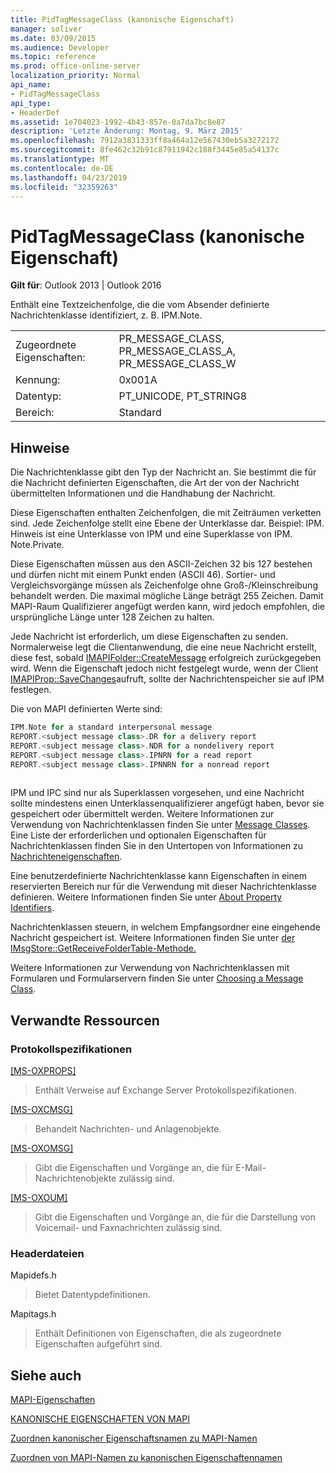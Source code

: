 ```yaml
---
title: PidTagMessageClass (kanonische Eigenschaft)
manager: soliver
ms.date: 03/09/2015
ms.audience: Developer
ms.topic: reference
ms.prod: office-online-server
localization_priority: Normal
api_name:
- PidTagMessageClass
api_type:
- HeaderDef
ms.assetid: 1e704023-1992-4b43-857e-0a7da7bc8e87
description: 'Letzte Änderung: Montag, 9. März 2015'
ms.openlocfilehash: 7912a3831333ff8a464a12e567430eb5a3272172
ms.sourcegitcommit: 8fe462c32b91c87911942c188f3445e85a54137c
ms.translationtype: MT
ms.contentlocale: de-DE
ms.lasthandoff: 04/23/2019
ms.locfileid: "32359263"
---
```

# <a name="pidtagmessageclass-canonical-property"></a>PidTagMessageClass (kanonische Eigenschaft)

  
  
**Gilt für**: Outlook 2013 | Outlook 2016 
  
Enthält eine Textzeichenfolge, die die vom Absender definierte Nachrichtenklasse identifiziert, z. B. IPM.Note. 
  
|||
|:-----|:-----|
|Zugeordnete Eigenschaften:  <br/> |PR_MESSAGE_CLASS, PR_MESSAGE_CLASS_A, PR_MESSAGE_CLASS_W  <br/> |
|Kennung:  <br/> |0x001A  <br/> |
|Datentyp:  <br/> |PT_UNICODE, PT_STRING8  <br/> |
|Bereich:  <br/> |Standard  <br/> |
   
## <a name="remarks"></a>Hinweise

Die Nachrichtenklasse gibt den Typ der Nachricht an. Sie bestimmt die für die Nachricht definierten Eigenschaften, die Art der von der Nachricht übermittelten Informationen und die Handhabung der Nachricht. 
  
Diese Eigenschaften enthalten Zeichenfolgen, die mit Zeiträumen verketten sind. Jede Zeichenfolge stellt eine Ebene der Unterklasse dar. Beispiel: IPM. Hinweis ist eine Unterklasse von IPM und eine Superklasse von IPM. Note.Private. 
  
Diese Eigenschaften müssen aus den ASCII-Zeichen 32 bis 127 bestehen und dürfen nicht mit einem Punkt enden (ASCII 46). Sortier- und Vergleichsvorgänge müssen als Zeichenfolge ohne Groß-/Kleinschreibung behandelt werden. Die maximal mögliche Länge beträgt 255 Zeichen. Damit MAPI-Raum Qualifizierer angefügt werden kann, wird jedoch empfohlen, die ursprüngliche Länge unter 128 Zeichen zu halten. 
  
Jede Nachricht ist erforderlich, um diese Eigenschaften zu senden. Normalerweise legt die Clientanwendung, die eine neue Nachricht erstellt, diese fest, sobald [IMAPIFolder::CreateMessage](imapifolder-createmessage.md) erfolgreich zurückgegeben wird. Wenn die Eigenschaft jedoch nicht festgelegt wurde, wenn der Client [IMAPIProp::SaveChanges](imapiprop-savechanges.md)aufruft, sollte der Nachrichtenspeicher sie auf IPM festlegen. 
  
Die von MAPI definierten Werte sind: 
  
```cpp
IPM.Note for a standard interpersonal message 
REPORT.<subject message class>.DR for a delivery report 
REPORT.<subject message class>.NDR for a nondelivery report 
REPORT.<subject message class>.IPNRN for a read report 
REPORT.<subject message class>.IPNNRN for a nonread report 
 
```

IPM und IPC sind nur als Superklassen vorgesehen, und eine Nachricht sollte mindestens einen Unterklassenqualifizierer angefügt haben, bevor sie gespeichert oder übermittelt werden. Weitere Informationen zur Verwendung von Nachrichtenklassen finden Sie unter [Message Classes](mapi-message-classes.md). Eine Liste der erforderlichen und optionalen Eigenschaften für Nachrichtenklassen finden Sie in den Untertopen von Informationen zu [Nachrichteneigenschaften](message-properties-overview.md).
  
Eine benutzerdefinierte Nachrichtenklasse kann Eigenschaften in einem reservierten Bereich nur für die Verwendung mit dieser Nachrichtenklasse definieren. Weitere Informationen finden Sie unter [About Property Identifiers](mapi-property-identifier-overview.md). 
  
Nachrichtenklassen steuern, in welchem Empfangsordner eine eingehende Nachricht gespeichert ist. Weitere Informationen finden Sie unter [der IMsgStore::GetReceiveFolderTable-Methode.](imsgstore-getreceivefoldertable.md) 
  
Weitere Informationen zur Verwendung von Nachrichtenklassen mit Formularen und Formularservern finden Sie unter [Choosing a Message Class](choosing-a-message-class.md). 
  
## <a name="related-resources"></a>Verwandte Ressourcen

### <a name="protocol-specifications"></a>Protokollspezifikationen

[[MS-OXPROPS]](https://msdn.microsoft.com/library/f6ab1613-aefe-447d-a49c-18217230b148%28Office.15%29.aspx)
  
> Enthält Verweise auf Exchange Server Protokollspezifikationen.
    
[[MS-OXCMSG]](https://msdn.microsoft.com/library/7fd7ec40-deec-4c06-9493-1bc06b349682%28Office.15%29.aspx)
  
> Behandelt Nachrichten- und Anlagenobjekte.
    
[[MS-OXOMSG]](https://msdn.microsoft.com/library/daa9120f-f325-4afb-a738-28f91049ab3c%28Office.15%29.aspx)
  
> Gibt die Eigenschaften und Vorgänge an, die für E-Mail-Nachrichtenobjekte zulässig sind.
    
[[MS-OXOUM]](https://msdn.microsoft.com/library/2a0696c5-2caf-4f20-87fb-085db430afec%28Office.15%29.aspx)
  
> Gibt die Eigenschaften und Vorgänge an, die für die Darstellung von Voicemail- und Faxnachrichten zulässig sind.
    
### <a name="header-files"></a>Headerdateien

Mapidefs.h
  
> Bietet Datentypdefinitionen.
    
Mapitags.h
  
> Enthält Definitionen von Eigenschaften, die als zugeordnete Eigenschaften aufgeführt sind.
    
## <a name="see-also"></a>Siehe auch



[MAPI-Eigenschaften](mapi-properties.md)
  
[KANONISCHE EIGENSCHAFTEN VON MAPI](mapi-canonical-properties.md)
  
[Zuordnen kanonischer Eigenschaftsnamen zu MAPI-Namen](mapping-canonical-property-names-to-mapi-names.md)
  
[Zuordnen von MAPI-Namen zu kanonischen Eigenschaftennamen](mapping-mapi-names-to-canonical-property-names.md)

